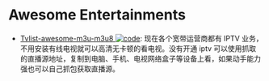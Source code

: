 # Awesome Entertainments

- [Tvlist-awesome-m3u-m3u8 ![code](https://martrix-usa.oss-accelerate.aliyuncs.com/logo/code.svg)](https://github.com/imDazui/Tvlist-awesome-m3u-m3u8): 现在各个宽带运营商都有 IPTV 业务，不用安装有线电视就可以高清无卡顿的看电视。没有开通 iptv 可以使用抓取的直播源地址，复制到电脑、手机、电视网络盒子等设备上看，如果动手能力强也可以自己抓包获取直播源。
